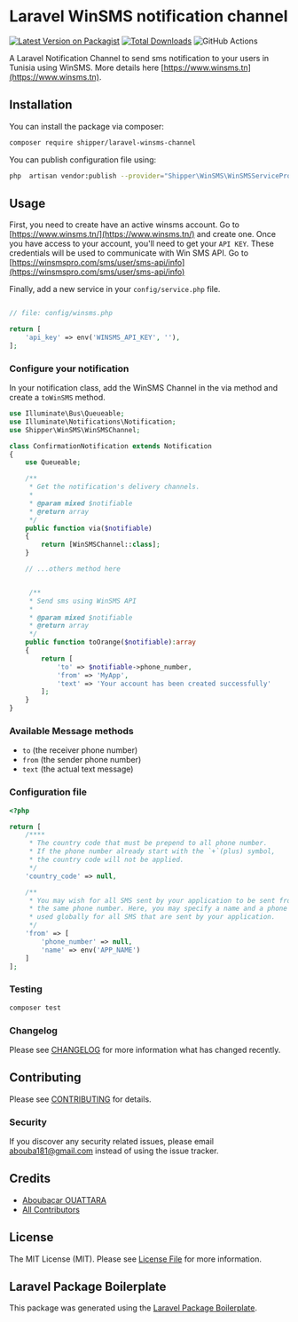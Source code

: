 # Laravel WinSMS notification channel

[![Latest Version on Packagist](https://img.shields.io/packagist/v/shipper/laravel-winsms-channel.svg?style=flat-square)](https://packagist.org/packages/shipper/laravel-winsms-channel)
[![Total Downloads](https://img.shields.io/packagist/dt/shipper/laravel-winsms-channel.svg?style=flat-square)](https://packagist.org/packages/shipper/laravel-winsms-channel)
![GitHub Actions](https://github.com/shipper/laravel-winsms-channel/actions/workflows/main.yml/badge.svg)

A Laravel Notification Channel to send sms notification to your users in Tunisia using WinSMS.
More details here [https://www.winsms.tn](https://www.winsms.tn).

## Installation

You can install the package via composer:

```bash
composer require shipper/laravel-winsms-channel
```

You can publish configuration file using:

```bash
php  artisan vendor:publish --provider="Shipper\WinSMS\WinSMSServiceProvider"
```

## Usage

First, you need to create have an active winsms account. Go
to [https://www.winsms.tn/](https://www.winsms.tn/) and create one. Once you
have access to your account, you'll need to get your `API KEY`. These credentials will be used to communicate with Win SMS API.
Go to [https://winsmspro.com/sms/user/sms-api/info](https://winsmspro.com/sms/user/sms-api/info)

Finally, add a new service in your `config/service.php` file.

```php

// file: config/winsms.php

return [
    'api_key' => env('WINSMS_API_KEY', ''),
];
```

### Configure your notification

In your notification class, add the WinSMS Channel in the via method and create
a `toWinSMS` method.

```php
use Illuminate\Bus\Queueable;
use Illuminate\Notifications\Notification;
use Shipper\WinSMS\WinSMSChannel;

class ConfirmationNotification extends Notification
{
    use Queueable;

    /**
     * Get the notification's delivery channels.
     *
     * @param mixed $notifiable
     * @return array
     */
    public function via($notifiable)
    {
        return [WinSMSChannel::class];
    }

    // ...others method here


     /**
     * Send sms using WinSMS API
     *
     * @param mixed $notifiable
     * @return array
     */
    public function toOrange($notifiable):array
    {
        return [
            'to' => $notifiable->phone_number,
            'from' => 'MyApp',
            'text' => 'Your account has been created successfully'
        ];
    }
}
```

### Available Message methods

- `to` (the receiver phone number)
- `from` (the sender phone number)
- `text` (the actual text message)

### Configuration file

```php
<?php

return [
    /****
     * The country code that must be prepend to all phone number.
     * If the phone number already start with the `+`(plus) symbol,
     * the country code will not be applied.
     */
    'country_code' => null,

    /**
     * You may wish for all SMS sent by your application to be sent from
     * the same phone number. Here, you may specify a name and a phone number that is
     * used globally for all SMS that are sent by your application.
     */
    'from' => [
        'phone_number' => null,
        'name' => env('APP_NAME')
    ]
];
```

### Testing

```bash
composer test
```

### Changelog

Please see [CHANGELOG](CHANGELOG.md) for more information what has changed recently.

## Contributing

Please see [CONTRIBUTING](CONTRIBUTING.md) for details.

### Security

If you discover any security related issues, please email abouba181@gmail.com instead of using the issue tracker.

## Credits

- [Aboubacar OUATTARA](https://github.com/oza75)
- [All Contributors](../../contributors)

## License

The MIT License (MIT). Please see [License File](LICENSE.md) for more information.

## Laravel Package Boilerplate

This package was generated using the [Laravel Package Boilerplate](https://laravelpackageboilerplate.com).
